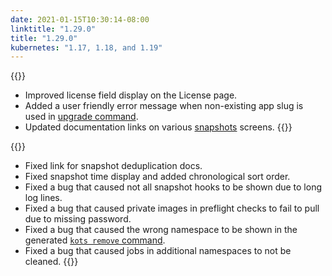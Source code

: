 ```yaml
---
date: 2021-01-15T10:30:14-08:00
linktitle: "1.29.0"
title: "1.29.0"
kubernetes: "1.17, 1.18, and 1.19"
---
```


{{<changes>}}
* Improved license field display on the License page.
* Added a user friendly error message when non-existing app slug is used in [upgrade command](/kots-cli/upstream/upgrade/#usage).
* Updated documentation links on various [snapshots](/vendor/snapshots/overview/) screens.
{{</changes>}}

{{<fixes>}}
* Fixed link for snapshot deduplication docs.
* Fixed snapshot time display and added chronological sort order.
* Fixed a bug that caused not all snapshot hooks to be shown due to long log lines.
* Fixed a bug that caused private images in preflight checks to fail to pull due to missing password.
* Fixed a bug that caused the wrong namespace to be shown in the generated [`kots remove` command](/kots-cli/remove/).
* Fixed a bug that caused jobs in additional namespaces to not be cleaned.
{{</fixes>}}
